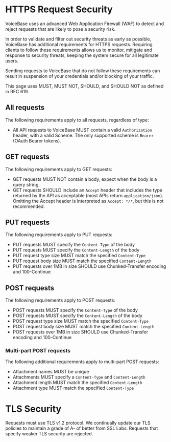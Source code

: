 # HTTPS Request Security

VoiceBase uses an advanced Web Application Firewall (WAF) to detect and reject
requests that are likely to pose a security risk.

In order to validate and filter out security threats as early as possible,
VoiceBase has additional requirements for HTTPS requests. Requiring clients to
follow these requirements allows us to monitor, mitigate and response to
security threats, keeping the system secure for all legitimate users.

Sending requests to VoiceBase that do not follow these requirements can result
in suspension of your credentials and/or blocking of your traffic.

This page uses MUST, MUST NOT, SHOULD, and SHOULD NOT as defined in RFC 619.

## All requests

The following requirements apply to all requests, regardless of type:

- All API requests to VoiceBase MUST contain a valid `Authorization` header, with a
valid Scheme. The only supported scheme is `Bearer` (OAuth Bearer tokens).

## GET requests

The following requirements apply to GET requests:

- GET requests MUST NOT contain a body, expect when the body is a query string.
- GET requests SHOULD include an `Accept` header that includes the type
returned by the API as acceptable (most APIs return `application/json`).
Omitting the Accept header is interpreted as `Accept: */*`, but this is not
recommended.

## PUT requests

The following requirements apply to PUT requests:

- PUT requests MUST specify the `Content-Type` of the body
- PUT requests MUST specify the `Content-Length` of the body
- PUT request type size MUST match the specified `Content-Type`
- PUT request body size MUST match the specified `Content-Length`
- PUT requests over 1MB in size SHOULD use Chunked-Transfer encoding
and 100-Continue

## POST requests

The following requirements apply to POST requests:

- POST requests MUST specify the `Content-Type` of the body
- POST requests MUST specify the `Content-Length` of the body
- POST request type size MUST match the specified `Content-Type`
- POST request body size MUST match the specified `Content-Length`
- POST requests over 1MB in size SHOULD use Chunked-Transfer encoding
and 100-Continue

### Multi-part POST requests

The following additional requirements apply to multi-part POST requests:
- Attachment names MUST be unique
- Attachments MUST specify a `Content-Type` and `Content-Length`
- Attachment length MUST match the specified `Content-Length`
- Attachment type MUST match the specified `Content-Type`

# TLS Security

Requests must use TLS v1.2 protocol. We continually
update our TLS policies to maintain a grade of A- of better from SSL Labs.
Requests that specify weaker TLS security are rejected.
